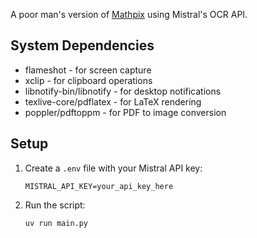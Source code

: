 A poor man's version of [Mathpix](https://mathpix.com/) using Mistral's OCR API.

## System Dependencies

- flameshot - for screen capture
- xclip - for clipboard operations
- libnotify-bin/libnotify - for desktop notifications
- texlive-core/pdflatex - for LaTeX rendering
- poppler/pdftoppm - for PDF to image conversion

## Setup

1. Create a `.env` file with your Mistral API key:
   ```
   MISTRAL_API_KEY=your_api_key_here
   ```

2. Run the script:
   ```bash
   uv run main.py
   ```